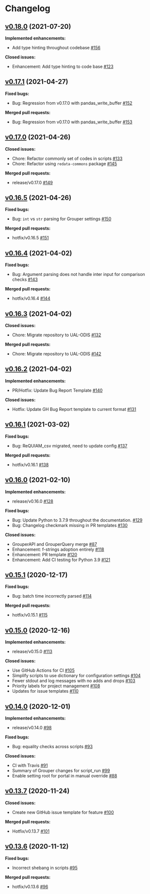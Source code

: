 # Changelog

## [v0.18.0](https://github.com/UAL-RE/ReQUIAM/tree/v0.18.0) (2021-07-20)

**Implemented enhancements:**
 - Add type hinting throughout codebase
   [#156](https://github.com/UAL-RE/ReQUIAM/pull/156)

**Closed issues:**
 - Enhancement: Add type hinting to code base
   [#123](https://github.com/UAL-RE/ReQUIAM/issues/123)


## [v0.17.1](https://github.com/UAL-RE/ReQUIAM/tree/v0.17.1) (2021-04-27)

**Fixed bugs:**
 - Bug: Regression from v0.17.0 with pandas_write_buffer
   [#152](https://github.com/UAL-RE/ReQUIAM/issues/152)

**Merged pull requests:**
 - Bug: Regression from v0.17.0 with pandas_write_buffer
   [#153](https://github.com/UAL-RE/ReQUIAM/pull/153)


## [v0.17.0](https://github.com/UAL-RE/ReQUIAM/tree/v0.17.0) (2021-04-26)

**Closed issues:**
 - Chore: Refactor commonly set of codes in scripts
   [#133](https://github.com/UAL-RE/ReQUIAM/issues/133)
 - Chore: Refactor using `redata-commons` package
   [#145](https://github.com/UAL-RE/ReQUIAM/issues/145)

**Merged pull requests:**
 - release/v0.17.0 [#149](https://github.com/UAL-RE/ReQUIAM/pull/149)


## [v0.16.5](https://github.com/UAL-RE/ReQUIAM/tree/v0.16.5) (2021-04-26)

**Fixed bugs:**
 - Bug: `int` vs `str` parsing for Grouper settings
   [#150](https://github.com/UAL-RE/ReQUIAM/issues/150)

**Merged pull requests:**
 - hotfix/v0.16.5 [#151](https://github.com/UAL-RE/ReQUIAM/pull/151)


## [v0.16.4](https://github.com/UAL-RE/ReQUIAM/tree/v0.16.4) (2021-04-02)

**Fixed bugs:**
 - Bug: Argument parsing does not handle inter input for comparison checks
   [#143](https://github.com/UAL-RE/ReQUIAM/issues/143)

**Merged pull requests:**
 - hotfix/v0.16.4 [#144](https://github.com/UAL-RE/ReQUIAM/pull/144)


## [v0.16.3](https://github.com/UAL-RE/ReQUIAM/tree/v0.16.3) (2021-04-02)

**Closed issues:**
 - Chore: Migrate repository to UAL-ODIS
   [#132](https://github.com/UAL-RE/ReQUIAM/issues/132)

**Merged pull requests:**
 - Chore: Migrate repository to UAL-ODIS
   [#142](https://github.com/UAL-RE/ReQUIAM/pull/142)


## [v0.16.2](https://github.com/UAL-RE/ReQUIAM/tree/v0.16.2) (2021-04-02)

**Implemented enhancements:**
 - PR/Hotfix: Update Bug Report Template
   [#140](https://github.com/UAL-RE/ReQUIAM/pull/140)

**Closed issues:**
 - Hotfix: Update GH Bug Report template to current format
   [#131](https://github.com/UAL-RE/ReQUIAM/issues/131)


## [v0.16.1](https://github.com/UAL-RE/ReQUIAM/tree/v0.16.1) (2021-03-02)

**Fixed bugs:**
 - Bug: ReQUIAM_csv migrated, need to update config
   [#137](https://github.com/UAL-RE/ReQUIAM/issues/137)

**Merged pull requests:**
 - hotfix/v0.16.1 [#138](https://github.com/UAL-RE/ReQUIAM/pull/138)


## [v0.16.0](https://github.com/UAL-RE/ReQUIAM/tree/v0.16.0) (2021-02-10)

**Implemented enhancements:**
 - release/v0.16.0 [#128](https://github.com/UAL-RE/ReQUIAM/pull/128)

**Fixed bugs:**
 - Bug: Update Python to 3.7.9 throughout the documentation.
   [#129](https://github.com/UAL-RE/ReQUIAM/issues/129)
 - Bug: Changelog checkmark missing in PR templates
   [#130](https://github.com/UAL-RE/ReQUIAM/issues/130)

**Closed issues:**
 - GrouperAPI and GrouperQuery merge
   [#87](https://github.com/UAL-RE/ReQUIAM/issues/87)
 - Enhancement: f-strings adoption entirely
   [#118](https://github.com/UAL-RE/ReQUIAM/issues/118)
 - Enhancement: PR template
   [#120](https://github.com/UAL-RE/ReQUIAM/issues/120)
 - Enhancement: Add CI testing for Python 3.9
   [#121](https://github.com/UAL-RE/ReQUIAM/issues/121)


## [v0.15.1](https://github.com/UAL-RE/ReQUIAM/tree/v0.15.1) (2020-12-17)

**Fixed bugs:**
 - Bug: batch time incorrectly parsed
   [#114](https://github.com/UAL-RE/ReQUIAM/issues/114)

**Merged pull requests:**
 - hotfix/v0.15.1 [#115](https://github.com/UAL-RE/ReQUIAM/pull/115)


## [v0.15.0](https://github.com/UAL-RE/ReQUIAM/tree/v0.15.0) (2020-12-16)

**Implemented enhancements:**
 - release/v0.15.0 [#113](https://github.com/UAL-RE/ReQUIAM/pull/113)

**Closed issues:**
 - Use GitHub Actions for CI
   [#105](https://github.com/UAL-RE/ReQUIAM/issues/105)
 - Simplify scripts to use dictionary for configuration settings
   [#104](https://github.com/UAL-RE/ReQUIAM/issues/104)
 - Fewer stdout and log messages with no adds and drops
   [#103](https://github.com/UAL-RE/ReQUIAM/issues/103)
 - Priority labels for project management
   [#108](https://github.com/UAL-RE/ReQUIAM/issues/108)
 - Updates for issue templates
   [#110](https://github.com/UAL-RE/ReQUIAM/issues/110)


## [v0.14.0](https://github.com/UAL-RE/ReQUIAM/tree/v0.14.0) (2020-12-01)

**Implemented enhancements:**
 - release/v0.14.0 [#98](https://github.com/UAL-RE/ReQUIAM/pull/98)

**Fixed bugs:**
 - Bug: equality checks across scripts
   [#93](https://github.com/UAL-RE/ReQUIAM/issues/93)

**Closed issues:**
 - CI with Travis [#91](https://github.com/UAL-RE/ReQUIAM/issues/91)
 - Summary of Grouper changes for script_run
   [#99](https://github.com/UAL-RE/ReQUIAM/issues/99)
 - Enable setting root for portal in manual override
   [#88](https://github.com/UAL-RE/ReQUIAM/issues/88)


## [v0.13.7](https://github.com/UAL-RE/ReQUIAM/tree/v0.13.7) (2020-11-24)

**Closed issues:**
 - Create new GitHub issue template for feature
   [#100](https://github.com/UAL-RE/ReQUIAM/issues/100)

**Merged pull requests:**
 - Hotfix/v0.13.7 [#101](https://github.com/UAL-RE/ReQUIAM/pull/101)


## [v0.13.6](https://github.com/UAL-RE/ReQUIAM/tree/v0.13.6) (2020-11-12)

**Fixed bugs:**
 - Incorrect shebang in scripts
   [#95](https://github.com/UAL-RE/ReQUIAM/issues/95)

**Merged pull requests:**
 - hotfix/v0.13.6 [#96](https://github.com/UAL-RE/ReQUIAM/pull/96)


<!-- TEMPLATE
## [vXX.YY.ZZ](https://github.com/UAL-RE/ReQUIAM/tree/vXX.YY.ZZ) (YYYY-MM-DD)

**Implemented enhancements:**
 - `______` [#XX](https://github.com/UAL-RE/ReQUIAM/pull/XX)

**Fixed bugs:**
 - `______` [#XX](https://github.com/UAL-RE/ReQUIAM/issues/XX)

**Closed issues:**
 - `______` [#XX](https://github.com/UAL-RE/ReQUIAM/issues/XX)

**Merged pull requests:**
 - `______` [#XX](https://github.com/UAL-RE/ReQUIAM/pull/XX)
-->
